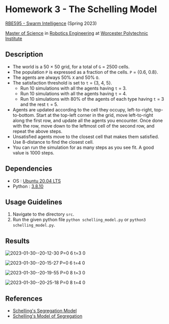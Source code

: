 # Homework 3 - The Schelling Model

[RBE595 - Swarm Intelligence](https://www.wpi.edu/sites/default/files/inline-image/Departments-Programs/Robotics-Engineering/RBE.Special.%20Topics.%20Courses_%20Spring.2023.pdf) (Spring 2023)

[Master of Science](https://www.wpi.edu/academics/study/robotics-engineering-ms) in [Robotics Engineering](https://www.wpi.edu/academics/departments/robotics-engineering) at [Worcester Polytechnic Institute](https://www.wpi.edu/)
## Description
- The world is a 50 × 50 grid, for a total of `G` = 2500 cells.
- The population `P` is expressed as a fraction of the cells. `P` = {0.6, 0.8}.
- The agents are always 50% `X` and 50% `O`.
- The satisfaction threshold is set to `t` = {3, 4, 5}.
    - Run 10 simulations with all the agents having `t` = 3.
    - Run 10 simulations with all the agents having `t` = 4.
    - Run 10 simulations with 80% of the agents of each type having `t` = 3 and the rest `t` = 5.
- Agents are updated according to the cell they occupy, left-to-right, top-to-bottom. Start at the top-left corner in the grid, move left-to-right along the first row, and update all the agents you encounter. Once done with the row, move down to the leftmost cell of the second row, and repeat the above steps.
- Unsatisfied agents move to the closest cell that makes them satisfied. Use 8-distance to find the closest cell.
- You can run the simulation for as many steps as you see fit. A good value is 1000 steps.

## Dependencies
- OS : [Ubuntu 20.04 LTS](https://releases.ubuntu.com/20.04/)
- Python : [3.8.10](https://www.python.org/downloads/release/python-3810/)

## Usage Guidelines
1. Navigate to the directory `src`.
2. Run the given python file `python schelling_model.py` or `python3 schelling_model.py`.

## Results

![2023-01-30--20-12-30 P=0 6 t=3 0](https://github.com/ranebhushan/swarm_intelligence/assets/34753789/258b1e3f-71ae-4f80-8420-aa7bbcec040c)

![2023-01-30--20-15-27 P=0 6 t=4 0](https://github.com/ranebhushan/swarm_intelligence/assets/34753789/5efc4672-5385-4204-8c9c-18778eb6d48a)

![2023-01-30--20-19-55 P=0 8 t=3 0](https://github.com/ranebhushan/swarm_intelligence/assets/34753789/ecfaa506-405e-4f7e-b0eb-12289dc4a3fc)

![2023-01-30--20-25-18 P=0 8 t=4 0](https://github.com/ranebhushan/swarm_intelligence/assets/34753789/dd9ec370-c151-4579-a615-7cbf4b2cb252)

## References
- [Schelling's Segregation Model](http://www.natureincode.com/code/various/schelling.html)
- [Schelling's Model of Segregation](http://nifty.stanford.edu/2014/mccown-schelling-model-segregation/)
